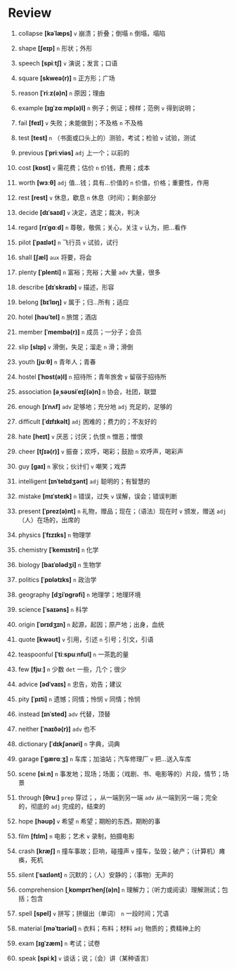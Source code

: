 # Review
1. collapse **[kəˈlæps]** `v` 崩溃；折叠；倒塌 `n` 倒塌，塌陷

2. shape **[ʃeɪp]** `n` 形状；外形

3. speech **[spiːtʃ]** `v` 演说；发言；口语

4. square **[skweə(r)]** `n` 正方形；广场

5. reason **[ˈriːz(ə)n]** `n` 原因；理由

6. example **[ɪɡˈzɑːmp(ə)l]** `n` 例子；例证；榜样；范例 `v` 得到说明；

7. fail **[feɪl]** `v` 失败；未能做到；不及格 `n` 不及格

8. test **[test]** `n` （书面或口头上的）测验，考试；检验 `v` 试验，测试

9. previous **[ˈpriːviəs]** `adj` 上一个；以前的

10. cost **[kɒst]** `v` 需花费；估价 `n` 价钱，费用；成本

11. worth **[wɜːθ]** `adj` 值...钱；具有...价值的 `n` 价值，价格；重要性，作用

12. rest **[rest]** `v` 休息，歇息 `n` 休息（时间）；剩余部分

13. decide **[dɪˈsaɪd]** `v` 决定，选定；裁决，判决

14. regard **[rɪˈɡɑːd]** `n` 尊敬，敬佩；关心，关注 `v` 认为，把...看作

15. pilot **[ˈpaɪlət]** `n` 飞行员 `v` 试验，试行

16. shall **[ʃæl]** `aux` 将要，将会

17. plenty **[ˈplenti]** `n` 富裕；充裕；大量 `adv` 大量，很多

18. describe **[dɪˈskraɪb]** `v` 描述，形容

19. belong **[bɪˈlɒŋ]** `v` 属于；归...所有；适应

20. hotel **[həʊˈtel]** `n` 旅馆；酒店

21. member **[ˈmembə(r)]** `n` 成员；一分子；会员

22. slip **[slɪp]** `v` 滑倒，失足；溜走 `n` 滑；滑倒

23. youth **[juːθ]** `n` 青年人；青春

24. hostel **[ˈhɒst(ə)l]** `n` 招待所；青年旅舍 `v` 留宿于招待所

25. association **[əˌsəʊsiˈeɪʃ(ə)n]** `n` 协会，社团，联盟

26. enough **[ɪˈnʌf]** `adv` 足够地；充分地 `adj` 充足的，足够的

27. difficult **[ˈdɪfɪkəlt]** `adj` 困难的；费力的；不友好的

28. hate **[heɪt]** `v` 厌恶；讨厌；仇恨 `n` 憎恶；憎恨

29. cheer **[tʃɪə(r)]** `v` 振奋；欢呼，喝彩；鼓励 `n` 欢呼声，喝彩声

30. guy **[ɡaɪ]** `n` 家伙；伙计们 `v` 嘲笑；戏弄

31. intelligent **[ɪnˈtelɪdʒənt]** `adj` 聪明的；有智慧的

32. mistake **[mɪˈsteɪk]** `n` 错误，过失 `v` 误解，误会；错误判断

33. present **[ˈprez(ə)nt]** `n` 礼物，赠品；现在；（语法）现在时 `v` 颁发，赠送 `adj` （人）在场的，出席的

34. physics **[ˈfɪzɪks]** `n` 物理学

35. chemistry **[ˈkemɪstri]** `n` 化学

36. biology **[baɪˈɒlədʒi]** `n` 生物学

37. politics **[ˈpɒlətɪks]** `n` 政治学

38. geography **[dʒiˈɒɡrəfi]** `n` 地理学；地理环境

39. science **[ˈsaɪəns]** `n` 科学

40. origin **[ˈɒrɪdʒɪn]** `n` 起源，起因；原产地；出身，血统

41. quote **[kwəʊt]** `v` 引用，引述 `n` 引号；引文，引语

42. teaspoonful **[ˈtiːspuːnfʊl]** `n` 一茶匙的量

43. few **[fjuː]** `n` 少数 `det` 一些，几个；很少

46. advice **[ədˈvaɪs]** `n` 忠告，劝告；建议

44. pity **[ˈpɪti]** `n` 遗憾；同情；怜悯 `v` 同情；怜悯

45. instead **[ɪnˈsted]** `adv` 代替，顶替

47. neither **[ˈnaɪðə(r)]** `adv` 也不

48. dictionary **[ˈdɪkʃənəri]** `n` 字典，词典

49. garage **[ˈɡærɑːʒ]** `n` 车库；加油站；汽车修理厂 `v` 把...送入车库

50. scene **[siːn]** `n` 事发地；现场；场面；（戏剧、书、电影等的）片段，情节；场景

51. through **[θruː]** `prep` 穿过；，从一端到另一端 `adv` 从一端到另一端；完全的，彻底的 `adj` 完成的，结束的

52. hope **[həʊp]** `v` 希望 `n` 希望；期盼的东西，期盼的事

53. film **[fɪlm]** `n` 电影；艺术 `v` 录制，拍摄电影

54. crash **[kræʃ]** `n` 撞车事故；巨响，碰撞声 `v` 撞车，坠毁；破产；（计算机）瘫痪，死机

55. silent **[ˈsaɪlənt]** `n` 沉默的；（人）安静的；（事物）无声的

56. comprehension **[ˌkɒmprɪˈhenʃ(ə)n]** `n` 理解力；（听力或阅读）理解测试；包括；包含

57. spell **[spel]** `v` 拼写；拼缀出（单词） `n` 一段时间；咒语

58. material **[məˈtɪəriəl]** `n` 衣料；布料；材料 `adj` 物质的；费精神上的

59. exam **[ɪɡˈzæm]** `n` 考试；试卷

60. speak **[spiːk]** `v` 谈话；说；（会）讲（某种语言）

